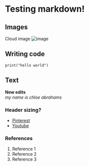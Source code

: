 # Testing markdown!

## Images
Cloud image
![image](https://traveldigg.com/wp-content/uploads/2016/07/Rocky-Mountains-Pictures.jpg)

## Writing code
```
print("hello world")
```

## Text
**New edits**\
*my name is chloe abrahams*

### Header sizing?
- [Pinterest](https://www.pinterest.com/)
- [Youtube](https://www.youtube.com/)

### References
1. Reference 1
2. Reference 2
3. Reference 3
